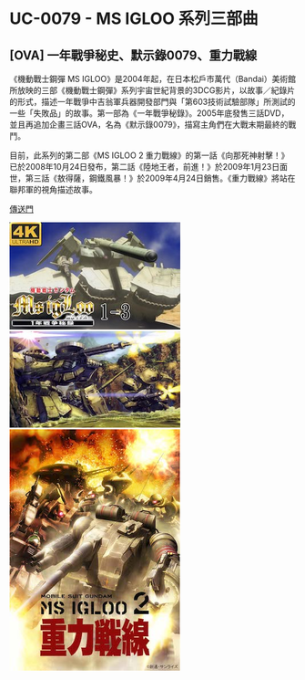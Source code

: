 # UC-0079 - MS IGLOO 系列三部曲
  ## [OVA] 一年戰爭秘史、默示錄0079、重力戰線
  《機動戰士鋼彈 MS IGLOO》是2004年起，在日本松戶市萬代（Bandai）美術館所放映的三部《機動戰士鋼彈》系列宇宙世紀背景的3DCG影片，以故事／紀錄片的形式，描述一年戰爭中吉翁軍兵器開發部門與「第603技術試驗部隊」所測試的一些「失敗品」的故事。第一部為《一年戰爭秘錄》。2005年底發售三話DVD，並且再追加企畫三話OVA，名為《默示錄0079》，描寫主角們在大戰末期最終的戰鬥。

  目前，此系列的第二部《MS IGLOO 2 重力戰線》的第一話《向那死神射擊！》已於2008年10月24日發布，第二話《陸地王者，前進！》於2009年1月23日面世，第三話《敖得薩，鋼鐵風暴！》於2009年4月24日銷售。《重力戰線》將站在聯邦軍的視角描述故事。
  
  [傳送門](https://www.bilibili.com/video/BV1Gx411A7jj/)

  ![MS IGLOO](/images/uc/uc0079/uc0079-ms-igloo/uc0079-ms-igloo-1.jpg)
  ![一年戰爭秘史](/images/uc/uc0079/uc0079-ms-igloo/uc0079-ms-igloo-2.jpg)
  ![重力戰線](/images/uc/uc0079/uc0079-ms-igloo/uc0079-ms-igloo-3.jpg)